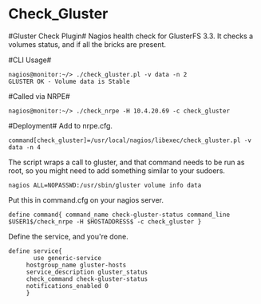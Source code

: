 Check_Gluster
=============

#Gluster Check Plugin#
Nagios health check for GlusterFS 3.3.  It checks a volumes status, and if all the bricks are present.


#CLI Usage#
```
nagios@monitor:~/> ./check_gluster.pl -v data -n 2
GLUSTER OK - Volume data is Stable
```

#Called via NRPE#
```
nagios@monitor:~/> ./check_nrpe -H 10.4.20.69 -c check_gluster
```

#Deployment#
Add to nrpe.cfg.
````
command[check_gluster]=/usr/local/nagios/libexec/check_gluster.pl -v data -n 4 
````
The script wraps a call to gluster, and that command needs to be run as root, 
so you might need to add something similar to your sudoers.
````
nagios ALL=NOPASSWD:/usr/sbin/gluster volume info data
````
Put this in command.cfg on your nagios server.
````
define command{ command_name check-gluster-status command_line $USER1$/check_nrpe -H $HOSTADDRESS$ -c check_gluster }
````
Define the service, and you're done.
````
define service{ 
       use generic-service 
     hostgroup_name gluster-hosts
     service_description gluster_status
     check_command check-gluster-status
     notifications_enabled 0
     }
````







